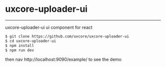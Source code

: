 # uxcore-uploader-ui
---

uxcore-uploader-ui ui component for react


```sh
$ git clone https://github.com/uxcore/uxcore-uploader-ui
$ cd uxcore-uploader-ui
$ npm install
$ npm run dev
```

then nav http://localhost:9090/example/ to see the demo

